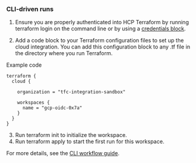### CLI-driven runs

1. Ensure you are properly authenticated into HCP Terraform by running terraform login on the command line or by using a [credentials block](https://www.terraform.io/docs/commands/cli-config.html#credentials).

2. Add a code block to your Terraform configuration files to set up the cloud integration. You can add this configuration block to any .tf file in the directory where you run Terraform.

Example code

```hcl
terraform { 
  cloud { 
    
    organization = "tfc-integration-sandbox" 

    workspaces { 
      name = "gcp-oidc-0x7a" 
    } 
  } 
}
```


3. Run terraform init to initialize the workspace.
1. Run terraform apply to start the first run for this workspace.

For more details, see the [CLI workflow guide](https://developer.hashicorp.com/terraform/cloud-docs/run/cli).

